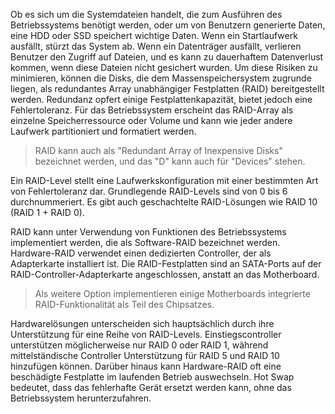 
Ob es sich um die Systemdateien handelt, die zum Ausführen des Betriebssystems benötigt werden, oder um von Benutzern generierte Daten, eine HDD oder SSD speichert wichtige Daten. Wenn ein Startlaufwerk ausfällt, stürzt das System ab. Wenn ein Datenträger ausfällt, verlieren Benutzer den Zugriff auf Dateien, und es kann zu dauerhaftem Datenverlust kommen, wenn diese Dateien nicht gesichert wurden. Um diese Risiken zu minimieren, können die Disks, die dem Massenspeichersystem zugrunde liegen, als redundantes Array unabhängiger Festplatten (RAID) bereitgestellt werden. Redundanz opfert einige Festplattenkapazität, bietet jedoch eine Fehlertoleranz. Für das Betriebssystem erscheint das RAID-Array als einzelne Speicherressource oder Volume und kann wie jeder andere Laufwerk partitioniert und formatiert werden.

> RAID kann auch als "Redundant Array of Inexpensive Disks" bezeichnet werden, und das "D" kann auch für "Devices" stehen.

Ein RAID-Level stellt eine Laufwerkskonfiguration mit einer bestimmten Art von Fehlertoleranz dar. Grundlegende RAID-Levels sind von 0 bis 6 durchnummeriert. Es gibt auch geschachtelte RAID-Lösungen wie RAID 10 (RAID 1 + RAID 0).

RAID kann unter Verwendung von Funktionen des Betriebssystems implementiert werden, die als Software-RAID bezeichnet werden. Hardware-RAID verwendet einen dedizierten Controller, der als Adapterkarte installiert ist. Die RAID-Festplatten sind an SATA-Ports auf der RAID-Controller-Adapterkarte angeschlossen, anstatt an das Motherboard.

> Als weitere Option implementieren einige Motherboards integrierte RAID-Funktionalität als Teil des Chipsatzes.

Hardwarelösungen unterscheiden sich hauptsächlich durch ihre Unterstützung für eine Reihe von RAID-Levels. Einstiegscontroller unterstützen möglicherweise nur RAID 0 oder RAID 1, während mittelständische Controller Unterstützung für RAID 5 und RAID 10 hinzufügen können. Darüber hinaus kann Hardware-RAID oft eine beschädigte Festplatte im laufenden Betrieb auswechseln. Hot Swap bedeutet, dass das fehlerhafte Gerät ersetzt werden kann, ohne das Betriebssystem herunterzufahren.